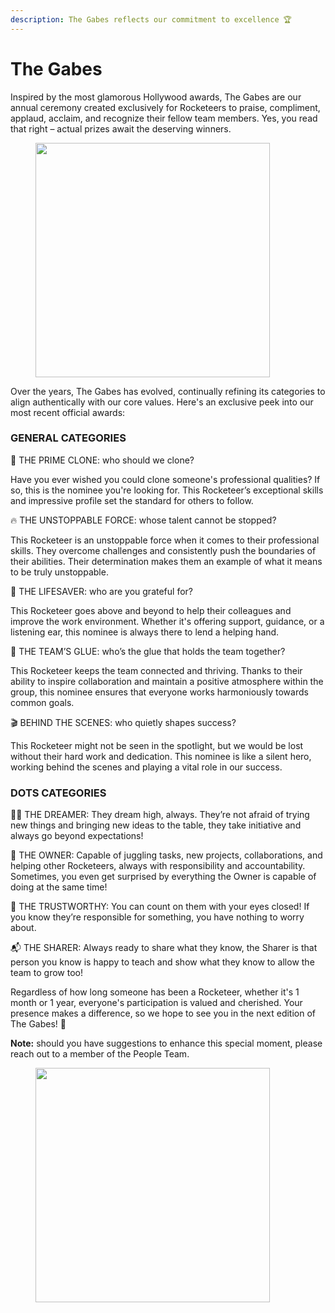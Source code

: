 ```yaml
---
description: The Gabes reflects our commitment to excellence 🏆
---
```


# The Gabes

Inspired by the most glamorous Hollywood awards, The Gabes are our annual ceremony created exclusively for Rocketeers to praise, compliment, applaud, acclaim, and recognize their fellow team members. Yes, you read that right – actual prizes await the deserving winners.

<figure><img src="https://lh7-us.googleusercontent.com/l2FgRLLJgXYkt62bpHCxuV5qMgGoKa1qGyrhjLf4zGSYwsySJCLLSAE4YHmVdLp_9594sYOoXLKGy0avKzSn_C1RbNfixeGAD0g44fL80BJms9lL11rR9CEHi_D2tv9xW5cPxXBq46LXvTHfi0sx4fA" alt="" width="375"><figcaption></figcaption></figure>

Over the years, The Gabes has evolved, continually refining its categories to align authentically with our core values. Here's an exclusive peek into our most recent official awards:

### GENERAL CATEGORIES

👥 THE PRIME CLONE: who should we clone?

Have you ever wished you could clone someone's professional qualities? If so, this is the nominee you're looking for. This Rocketeer’s exceptional skills and impressive profile set the standard for others to follow.

🔥 THE UNSTOPPABLE FORCE: whose talent cannot be stopped?

This Rocketeer is an unstoppable force when it comes to their professional skills. They overcome challenges and consistently push the boundaries of their abilities. Their determination makes them an example of what it means to be truly unstoppable.

🛟 THE LIFESAVER: who are you grateful for?

This Rocketeer goes above and beyond to help their colleagues and improve the work environment. Whether it's offering support, guidance, or a listening ear, this nominee is always there to lend a helping hand.

🧩 THE TEAM’S GLUE: who’s the glue that holds the team together?

This Rocketeer keeps the team connected and thriving. Thanks to their ability to inspire collaboration and maintain a positive atmosphere within the group, this nominee ensures that everyone works harmoniously towards common goals.

🎬 BEHIND THE SCENES: who quietly shapes success?

This Rocketeer might not be seen in the spotlight, but we would be lost without their hard work and dedication. This nominee is like a silent hero, working behind the scenes and playing a vital role in our success.

### DOTS CATEGORIES

🧑‍🚀 THE DREAMER: They dream high, always. They’re not afraid of trying new things and bringing new ideas to the table, they take initiative and always go beyond expectations!

🤹 THE OWNER: Capable of juggling tasks, new projects, collaborations, and helping other Rocketeers, always with responsibility and accountability. Sometimes, you even get surprised by everything the Owner is capable of doing at the same time!

🤝 THE TRUSTWORTHY: You can count on them with your eyes closed! If you know they’re responsible for something, you have nothing to worry about.&#x20;

📬 THE SHARER: Always ready to share what they know, the Sharer is that person you know is happy to teach and show what they know to allow the team to grow too!



Regardless of how long someone has been a Rocketeer, whether it's 1 month or 1 year, everyone's participation is valued and cherished. Your presence makes a difference, so we hope to see you in the next edition of The Gabes! 👏

**Note:** should you have suggestions to enhance this special moment, please reach out to a member of the People Team.

<figure><img src="https://lh7-us.googleusercontent.com/0TqmtYnrcmCEJftMwtT0Ig_EdlNeGYUCzdn8kgxsKMTtuy-2GJlbkyuLm-kt4Dp0t0pZYFcda7NSXex-KaiWAnk37TfkddeV85wunzFoZYIUIppN-8UR7VqPLmZCNNo7F5lwaG2d8JEszaOA8FyuUH4" alt="" width="375"><figcaption></figcaption></figure>
